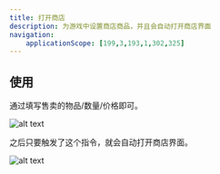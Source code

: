 ```yaml
---
title: 打开商店
description: 为游戏中设置商店商品，并且会自动打开商店界面
navigation:
    applicationScope: [199,3,193,1,302,325]
---
```


## 使用

通过填写售卖的物品/数量/价格即可。

![alt text](https://cdn.gcw.wiki/gcw/image/zh_hans/commands/interface/openstore/image.png)

之后只要触发了这个指令，就会自动打开商店界面。

![alt text](https://cdn.gcw.wiki/gcw/image/zh_hans/commands/interface/openstore/image-1.png)

